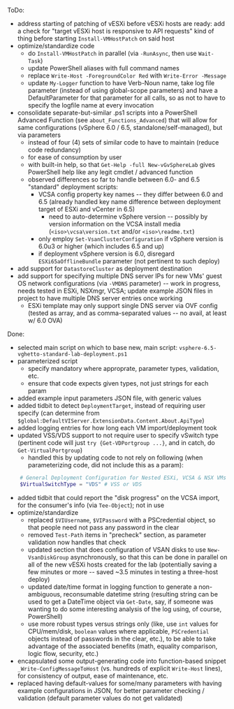 ToDo:
- address starting of patching of vESXi before vESXi hosts are ready: add a check for "target vESXi host is responsive to API requests" kind of thing before starting `Install-VMHostPatch` on said host
- optimize/standardize code
	- do `Install-VMHostPatch` in parallel (via `-RunAsync`, then use `Wait-Task`)
	- update PowerShell aliases with full command names
	- replace `Write-Host -ForegroundColor Red` with `Write-Error -Message`
	- update `My-Logger` function to have Verb-Noun name, take log file parameter (instead of using global-scope parameters) and have a DefaultParameter for that parameter for all calls, so as not to have to specify the logfile name at every invocation
- consolidate separate-but-similar .ps1 scripts into a PowerShell Advanced Function (see `about_Functions_Advanced`) that will allow for same configurations (vSphere 6.0 / 6.5, standalone/self-managed), but via parameters
  - instead of four (4) sets of similar code to have to maintain (reduce code redundancy)
  - for ease of consumption by user
  - with built-in help, so that `Get-Help -full New-vGvSphereLab` gives PowerShell help like any legit cmdlet / advanced function
  - observed differences so far to handle between 6.0- and 6.5 "standard" deployment scripts:
    - VCSA config property key names -- they differ between 6.0 and 6.5 (already handled key name difference between deployment target of ESXi and vCenter in 6.5)
      - need to auto-determine vSphere version -- possibly by version information on the VCSA install media (`<iso>\vcsa\version.txt` and/or `<iso>\readme.txt`)
    - only employ `Set-VsanClusterConfiguration` if vSphere version is 6.0u3 or higher (which includes 6.5 and up)
    - if deployment vSphere version is 6.0, disregard `ESXi65aOfflineBundle` parameter (not pertinent to such deploy)
- add support for `DatastoreCluster` as deployment destination
- add support for specifying multiple DNS server IPs for new VMs' guest OS network configurations (via `-VMDNS` parameter) -- work in progress, needs tested in ESXi, NSXmgr, VCSA; update example JSON files in project to have multiple DNS server entries once working
	- ESXi template may only support single DNS server via OVF config (tested as array, and as comma-separated values -- no avail, at least w/ 6.0 OVA)


Done:
- selected main script on which to base new, main script:  `vsphere-6.5-vghetto-standard-lab-deployment.ps1`
- parameterized script
	- specify mandatory where approprate, parameter types, validation, etc.
	- ensure that code expects given types, not just strings for each param
- added example input parameters JSON file, with generic values
- added tidbit to detect `DeploymentTarget`, instead of requiring user specify (can determine from `$global:DefaultVIServer.ExtensionData.Content.About.ApiType`)
- added logging entries for how long each VM import/deployment took
- updated VSS/VDS support to not require user to specify vSwitch type (pertinent code will just `try {Get-VDPortgroup ...}`, and in catch, do `Get-VirtualPortgroup`)
	- handled this by updating code to not rely on following (when parameterizing code, did not include this as a param):
``` PowerShell
	# General Deployment Configuration for Nested ESXi, VCSA & NSX VMs
	$VirtualSwitchType = "VDS" # VSS or VDS
```
- added tidbit that could report the "disk progress" on the VCSA import, for the consumer's info (via `Tee-Object`); not in use
- optimize/standardize
	- replaced `$VIUsername`, `$VIPassword` with a PSCredential object, so that people need not pass any password in the clear
	- removed `Test-Path` items in "precheck" section, as parameter validation now handles that check
	- updated section that does configuration of VSAN disks to use `New-VsanDiskGroup` asynchronously, so that this can be done in parallel on all of the new vESXi hosts created for the lab (potentially saving a few minutes or more -- saved ~3.5 minutes in testing a three-host deploy)
	- updated date/time format in logging function to generate a non-ambiguous, reconsumable datetime string (resulting string can be used to get a DateTime object via `Get-Date`, say, if someone was wanting to do some interesting analysis of the log using, of course, PowerShell)
	- use more robust types versus strings only (like, use `int` values for CPU/mem/disk, `boolean` values where applicable, `PSCredential` objects instead of passwords in the clear, etc.), to be able to take advantage of the associated benefits (math, equality comparison, logic flow, security, etc.)
- encapsulated some output-generating code into function-based snippet `_Write-ConfigMessageToHost` (vs. hundreds of explicit `Write-Host` lines), for consistency of output, ease of maintenance, etc.
- replaced having default-values for some/many parameters with having example configurations in JSON, for better parameter checking / validation (default parameter values do not get validated)

